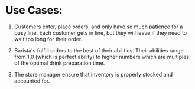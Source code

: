 Use Cases:
===========

1. Customers enter, place orders, and only have so much patience for a
   busy line. Each customer gets in line, but they will leave if they
need to wait too long for their order.

2. Barista's fulfill orders to the best of their abilities. Their
   abilities range from 1.0 (which is perfect ability) to higher numbers
which are multiples of the optimal drink preparation time.

3. The store manager ensure that inventory is properly stocked and
   accounted for.

